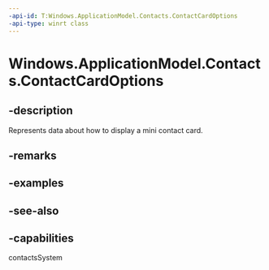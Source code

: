 ```yaml
---
-api-id: T:Windows.ApplicationModel.Contacts.ContactCardOptions
-api-type: winrt class
---
```


<!-- Class syntax.
public class ContactCardOptions : Windows.ApplicationModel.Contacts.IContactCardOptions, Windows.ApplicationModel.Contacts.IContactCardOptions2
-->

# Windows.ApplicationModel.Contacts.ContactCardOptions

## -description
Represents data about how to display a mini contact card.

## -remarks

## -examples

## -see-also

## -capabilities
contactsSystem

